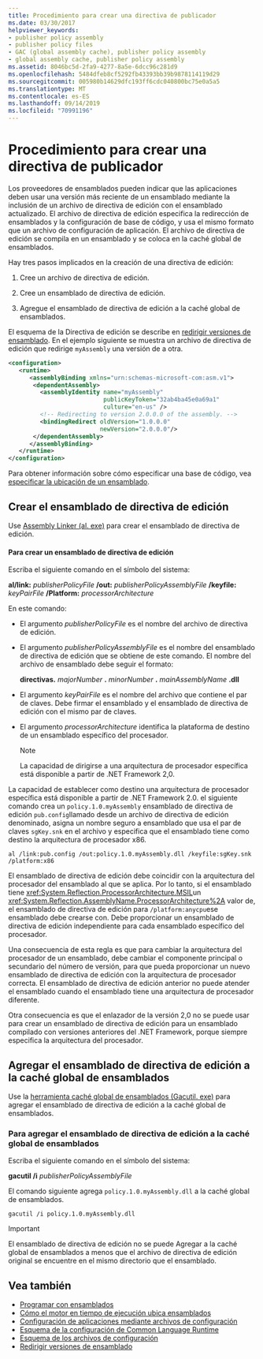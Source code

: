 ```yaml
---
title: Procedimiento para crear una directiva de publicador
ms.date: 03/30/2017
helpviewer_keywords:
- publisher policy assembly
- publisher policy files
- GAC (global assembly cache), publisher policy assembly
- global assembly cache, publisher policy assembly
ms.assetid: 8046bc5d-2fa9-4277-8a5e-6dcc96c281d9
ms.openlocfilehash: 5484dfeb8cf5292fb43393bb39b9878114119d29
ms.sourcegitcommit: 005980b14629dfc193ff6cdc040800bc75e0a5a5
ms.translationtype: MT
ms.contentlocale: es-ES
ms.lasthandoff: 09/14/2019
ms.locfileid: "70991196"
---
```

# <a name="how-to-create-a-publisher-policy"></a>Procedimiento para crear una directiva de publicador

Los proveedores de ensamblados pueden indicar que las aplicaciones deben usar una versión más reciente de un ensamblado mediante la inclusión de un archivo de directiva de edición con el ensamblado actualizado. El archivo de directiva de edición especifica la redirección de ensamblados y la configuración de base de código, y usa el mismo formato que un archivo de configuración de aplicación. El archivo de directiva de edición se compila en un ensamblado y se coloca en la caché global de ensamblados.

Hay tres pasos implicados en la creación de una directiva de edición:

1. Cree un archivo de directiva de edición.

2. Cree un ensamblado de directiva de edición.

3. Agregue el ensamblado de directiva de edición a la caché global de ensamblados.

El esquema de la Directiva de edición se describe en [redirigir versiones de ensamblado](redirect-assembly-versions.md). En el ejemplo siguiente se muestra un archivo de directiva de edición que redirige `myAssembly` una versión de a otra.

```xml
<configuration>
   <runtime>
      <assemblyBinding xmlns="urn:schemas-microsoft-com:asm.v1">
       <dependentAssembly>
         <assemblyIdentity name="myAssembly"
                           publicKeyToken="32ab4ba45e0a69a1"
                           culture="en-us" />
         <!-- Redirecting to version 2.0.0.0 of the assembly. -->
         <bindingRedirect oldVersion="1.0.0.0"
                          newVersion="2.0.0.0"/>
       </dependentAssembly>
      </assemblyBinding>
   </runtime>
</configuration>
```

Para obtener información sobre cómo especificar una base de código, vea [especificar la ubicación de un ensamblado](specify-assembly-location.md).

## <a name="creating-the-publisher-policy-assembly"></a>Crear el ensamblado de directiva de edición

Use [Assembly Linker (al. exe)](../tools/al-exe-assembly-linker.md) para crear el ensamblado de directiva de edición.

#### <a name="to-create-a-publisher-policy-assembly"></a>Para crear un ensamblado de directiva de edición

Escriba el siguiente comando en el símbolo del sistema:

**al/link:** *publisherPolicyFile* **/out:** *publisherPolicyAssemblyFile* **/keyfile:** *keyPairFile* **/Platform:** *processorArchitecture*

En este comando:

- El argumento *publisherPolicyFile* es el nombre del archivo de directiva de edición.

- El argumento *publisherPolicyAssemblyFile* es el nombre del ensamblado de directiva de edición que se obtiene de este comando. El nombre del archivo de ensamblado debe seguir el formato:

  **directivas.** *majorNumber* **.** *minorNumber* **.** *mainAssemblyName* **.dll**

- El argumento *keyPairFile* es el nombre del archivo que contiene el par de claves. Debe firmar el ensamblado y el ensamblado de directiva de edición con el mismo par de claves.

- El argumento *processorArchitecture* identifica la plataforma de destino de un ensamblado específico del procesador.

  > [!NOTE]
  > La capacidad de dirigirse a una arquitectura de procesador específica está disponible a partir de .NET Framework 2,0.

La capacidad de establecer como destino una arquitectura de procesador específica está disponible a partir de .NET Framework 2.0. el siguiente comando crea un `policy.1.0.myAssembly` ensamblado de directiva de edición `pub.config`llamado desde un archivo de directiva de edición denominado, asigna un nombre seguro a ensamblado que usa el par de claves `sgKey.snk` en el archivo y especifica que el ensamblado tiene como destino la arquitectura de procesador x86.

```
al /link:pub.config /out:policy.1.0.myAssembly.dll /keyfile:sgKey.snk /platform:x86
```

El ensamblado de directiva de edición debe coincidir con la arquitectura del procesador del ensamblado al que se aplica. Por lo tanto, si el ensamblado tiene <xref:System.Reflection.ProcessorArchitecture.MSIL>un <xref:System.Reflection.AssemblyName.ProcessorArchitecture%2A> valor de, el ensamblado de directiva de edición para `/platform:anycpu`ese ensamblado debe crearse con. Debe proporcionar un ensamblado de directiva de edición independiente para cada ensamblado específico del procesador.

Una consecuencia de esta regla es que para cambiar la arquitectura del procesador de un ensamblado, debe cambiar el componente principal o secundario del número de versión, para que pueda proporcionar un nuevo ensamblado de directiva de edición con la arquitectura de procesador correcta. El ensamblado de directiva de edición anterior no puede atender el ensamblado cuando el ensamblado tiene una arquitectura de procesador diferente.

Otra consecuencia es que el enlazador de la versión 2,0 no se puede usar para crear un ensamblado de directiva de edición para un ensamblado compilado con versiones anteriores del .NET Framework, porque siempre especifica la arquitectura del procesador.

## <a name="adding-the-publisher-policy-assembly-to-the-global-assembly-cache"></a>Agregar el ensamblado de directiva de edición a la caché global de ensamblados

Use la [herramienta caché global de ensamblados (Gacutil. exe)](../tools/gacutil-exe-gac-tool.md) para agregar el ensamblado de directiva de edición a la caché global de ensamblados.

### <a name="to-add-the-publisher-policy-assembly-to-the-global-assembly-cache"></a>Para agregar el ensamblado de directiva de edición a la caché global de ensamblados

Escriba el siguiente comando en el símbolo del sistema:

**gacutil /i** *publisherPolicyAssemblyFile*

El comando siguiente agrega `policy.1.0.myAssembly.dll` a la caché global de ensamblados.

```
gacutil /i policy.1.0.myAssembly.dll
```

> [!IMPORTANT]
> El ensamblado de directiva de edición no se puede Agregar a la caché global de ensamblados a menos que el archivo de directiva de edición original se encuentre en el mismo directorio que el ensamblado.

## <a name="see-also"></a>Vea también

- [Programar con ensamblados](../../standard/assembly/program.md)
- [Cómo el motor en tiempo de ejecución ubica ensamblados](../deployment/how-the-runtime-locates-assemblies.md)
- [Configuración de aplicaciones mediante archivos de configuración](index.md)
- [Esquema de la configuración de Common Language Runtime](./file-schema/runtime/index.md)
- [Esquema de los archivos de configuración](./file-schema/index.md)
- [Redirigir versiones de ensamblado](redirect-assembly-versions.md)

